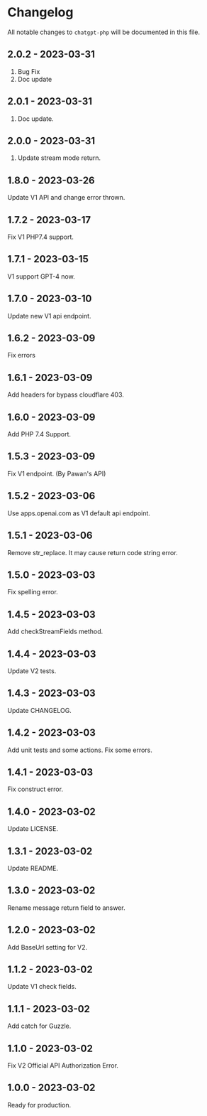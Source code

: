 # Changelog

All notable changes to `chatgpt-php` will be documented in this file.

## 2.0.2 - 2023-03-31

1. Bug Fix
2. Doc update

## 2.0.1 - 2023-03-31

1. Doc update.

## 2.0.0 - 2023-03-31

1. Update stream mode return.

## 1.8.0 - 2023-03-26

Update V1 API and change error thrown.

## 1.7.2 - 2023-03-17

Fix V1 PHP7.4 support.

## 1.7.1 - 2023-03-15

V1 support GPT-4 now.

## 1.7.0 - 2023-03-10

Update new V1 api endpoint.

## 1.6.2 - 2023-03-09

Fix errors

## 1.6.1 - 2023-03-09

Add headers for bypass cloudflare 403.

## 1.6.0 - 2023-03-09

Add PHP 7.4 Support.

## 1.5.3 - 2023-03-09

Fix V1 endpoint. (By Pawan's API)

## 1.5.2 - 2023-03-06

Use apps.openai.com as V1 default api endpoint.

## 1.5.1 - 2023-03-06

Remove str_replace.
It may cause return code string error.

## 1.5.0 - 2023-03-03

Fix spelling error.

## 1.4.5 - 2023-03-03

Add checkStreamFields method.

## 1.4.4 - 2023-03-03

Update V2 tests.

## 1.4.3 - 2023-03-03

Update CHANGELOG.

## 1.4.2 - 2023-03-03

Add unit tests and some actions.
Fix some errors.

## 1.4.1 - 2023-03-03

Fix construct error.

## 1.4.0 - 2023-03-02

Update LICENSE.

## 1.3.1 - 2023-03-02

Update README.

## 1.3.0 - 2023-03-02

Rename message return field to answer.

## 1.2.0 - 2023-03-02

Add BaseUrl setting for V2.

## 1.1.2 - 2023-03-02

Update V1 check fields.

## 1.1.1 - 2023-03-02

Add catch for Guzzle.

## 1.1.0 - 2023-03-02

Fix V2 Official API Authorization Error.

## 1.0.0 - 2023-03-02

Ready for production.
